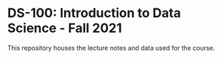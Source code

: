 # DS-100: Introduction to Data Science - Fall 2021

This repository houses the lecture notes and data used for the course.
